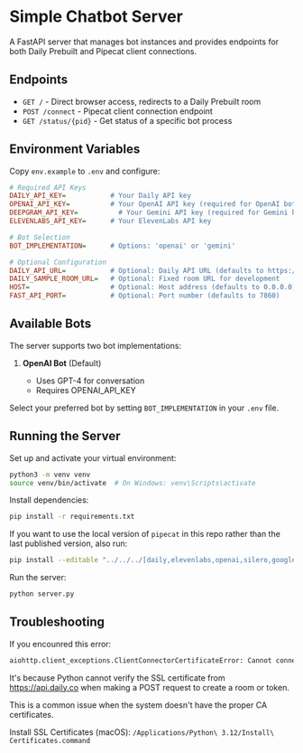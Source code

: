 # Simple Chatbot Server

A FastAPI server that manages bot instances and provides endpoints for both Daily Prebuilt and Pipecat client connections.

## Endpoints

- `GET /` - Direct browser access, redirects to a Daily Prebuilt room
- `POST /connect` - Pipecat client connection endpoint
- `GET /status/{pid}` - Get status of a specific bot process

## Environment Variables

Copy `env.example` to `.env` and configure:

```ini
# Required API Keys
DAILY_API_KEY=           # Your Daily API key
OPENAI_API_KEY=          # Your OpenAI API key (required for OpenAI bot)
DEEPGRAM_API_KEY=          # Your Gemini API key (required for Gemini bot)
ELEVENLABS_API_KEY=      # Your ElevenLabs API key

# Bot Selection
BOT_IMPLEMENTATION=      # Options: 'openai' or 'gemini'

# Optional Configuration
DAILY_API_URL=           # Optional: Daily API URL (defaults to https://api.daily.co/v1)
DAILY_SAMPLE_ROOM_URL=   # Optional: Fixed room URL for development
HOST=                    # Optional: Host address (defaults to 0.0.0.0)
FAST_API_PORT=           # Optional: Port number (defaults to 7860)
```

## Available Bots

The server supports two bot implementations:

1. **OpenAI Bot** (Default)

   - Uses GPT-4 for conversation
   - Requires OPENAI_API_KEY


Select your preferred bot by setting `BOT_IMPLEMENTATION` in your `.env` file.

## Running the Server

Set up and activate your virtual environment:

```bash
python3 -m venv venv
source venv/bin/activate  # On Windows: venv\Scripts\activate
```

Install dependencies:

```bash
pip install -r requirements.txt
```

If you want to use the local version of `pipecat` in this repo rather than the last published version, also run:

```bash
pip install --editable "../../../[daily,elevenlabs,openai,silero,google]"
```

Run the server:

```bash
python server.py
```

## Troubleshooting

If you encounred this error:

```bash
aiohttp.client_exceptions.ClientConnectorCertificateError: Cannot connect to host api.daily.co:443 ssl:True [SSLCertVerificationError: (1, '[SSL: CERTIFICATE_VERIFY_FAILED] certificate verify failed: unable to get local issuer certificate (_ssl.c:1000)')]
```

It's because Python cannot verify the SSL certificate from https://api.daily.co when making a POST request to create a room or token.

This is a common issue when the system doesn't have the proper CA certificates.

Install SSL Certificates (macOS): `/Applications/Python\ 3.12/Install\ Certificates.command`
